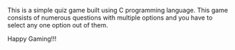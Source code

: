 This is a simple quiz game built using C programming language. This game consists of numerous questions with multiple options and you have to select any one option out of them.

Happy Gaming!!!
